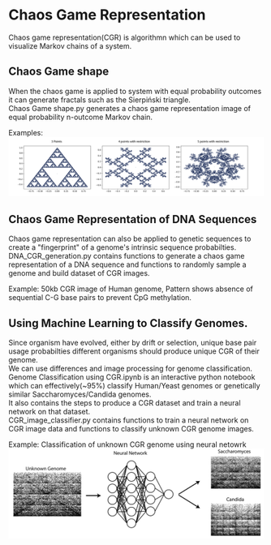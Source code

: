# Chaos Game Representation
Chaos game representation(CGR) is algorithmn which can be used to visualize Markov chains of a system.

## Chaos Game shape
When the chaos game is applied to system with equal probability outcomes it can generate fractals such as the Sierpiński triangle.<br>
Chaos Game shape.py generates a chaos game representation image of equal probability n-outcome Markov chain.<br>

Examples:<br>
![examples](https://github.com/WillCheney/Chaos-Game-Representation/blob/master/Chaos%20Game%20example-01.png)


## Chaos Game Representation of DNA Sequences
Chaos game representation can also be applied to genetic sequences to create a "fingerprint" of a genome's intrinsic sequence probabilties.<br>
DNA_CGR_generation.py contains functions to generate a chaos game representation of a DNA sequence and functions to randomly sample a genome and build dataset of CGR images.<br>

Example: 50kb CGR image of Human genome, Pattern shows absence of sequential C-G base pairs to prevent CpG methylation.<br>


## Using Machine Learning to Classify Genomes.
Since organism have evolved, either by drift or selection, unique base pair usage probabilties different organisms should produce unique CGR of their genome.<br>
We can use differences and image processing for genome classification.<br>
Genome Classification using CGR.ipynb is an interactive python notebook which can effectively(~95%) classify Human/Yeast genomes or genetically similar Saccharomyces/Candida genomes.<br>
It also contains the steps to produce a CGR dataset and train a neural network on that dataset.<br>
CGR_image_classifier.py contains functions to train a neural network on CGR image data and functions to classify unknown CGR genome images.<br>


Example: Classification of unknown CGR genome using neural netowrk
![examples](https://github.com/WillCheney/Chaos-Game-Representation/blob/master/Neural%20netowrk.png)
